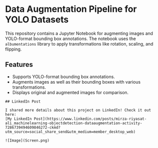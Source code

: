 # Data Augmentation Pipeline for YOLO Datasets

This repository contains a Jupyter Notebook for augmenting images and YOLO-format bounding box annotations. The notebook uses the `albumentations` library to apply transformations like rotation, scaling, and flipping.

## Features
- Supports YOLO-format bounding box annotations.
- Augments images as well as their bounding boxes with various transformations.
- Displays original and augmented images for comparison.

```
## LinkedIn Post

I shared more details about this project on LinkedIn! Check it out here:  
[My LinkedIn Post](https://www.linkedin.com/posts/mirza-riyasat-ali_machinelearning-objectdetection-dataaugmentation-activity-7286739494609846272-ckmd?utm_source=social_share_send&utm_medium=member_desktop_web)

![Image](Screen.png)



